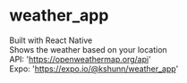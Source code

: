 # weather_app
Built with React Native
<br>Shows the weather based on your location
<br>API: 'https://openweathermap.org/api'
<br>Expo: 'https://expo.io/@kshunn/weather_app'

